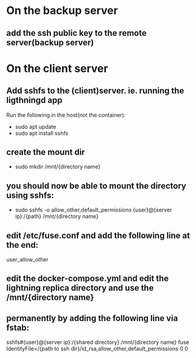 # On the backup server
## add the ssh public key to the remote server(backup server)

# On the client server
## Add sshfs to the (client)server. ie. running the ligthningd app
Run the following in the host(not the container):
- sudo apt update
- sudo apt install sshfs

## create the mount dir
- sudo mkdir /mnt/{directory name}

## you should now be able to mount the directory using sshfs:
- sudo sshfs -o allow_other,default_permissions {user}@{server ip}:/{path} /mnt/{directory name}

## edit /etc/fuse.conf and add the following line at the end:
user_allow_other

## edit the docker-compose.yml and edit the lightning replica directory and use the /mnt/{directory name}

## permanently by adding the following line via fstab:
sshfs#{user}@{server ip}:/{shared directory} /mnt/{directory name} fuse IdentityFile=/{path to ssh dir}/id_rsa,allow_other,default_permissions 0 0
